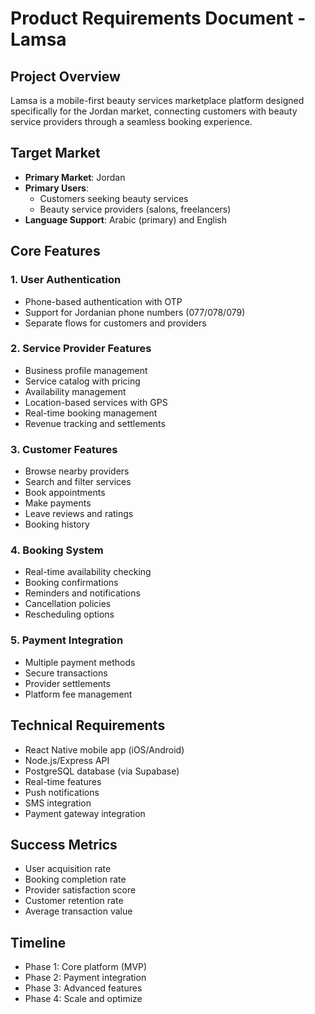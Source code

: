 # Product Requirements Document - Lamsa

## Project Overview
Lamsa is a mobile-first beauty services marketplace platform designed specifically for the Jordan market, connecting customers with beauty service providers through a seamless booking experience.

## Target Market
- **Primary Market**: Jordan
- **Primary Users**: 
  - Customers seeking beauty services
  - Beauty service providers (salons, freelancers)
- **Language Support**: Arabic (primary) and English

## Core Features

### 1. User Authentication
- Phone-based authentication with OTP
- Support for Jordanian phone numbers (077/078/079)
- Separate flows for customers and providers

### 2. Service Provider Features
- Business profile management
- Service catalog with pricing
- Availability management
- Location-based services with GPS
- Real-time booking management
- Revenue tracking and settlements

### 3. Customer Features
- Browse nearby providers
- Search and filter services
- Book appointments
- Make payments
- Leave reviews and ratings
- Booking history

### 4. Booking System
- Real-time availability checking
- Booking confirmations
- Reminders and notifications
- Cancellation policies
- Rescheduling options

### 5. Payment Integration
- Multiple payment methods
- Secure transactions
- Provider settlements
- Platform fee management

## Technical Requirements
- React Native mobile app (iOS/Android)
- Node.js/Express API
- PostgreSQL database (via Supabase)
- Real-time features
- Push notifications
- SMS integration
- Payment gateway integration

## Success Metrics
- User acquisition rate
- Booking completion rate
- Provider satisfaction score
- Customer retention rate
- Average transaction value

## Timeline
- Phase 1: Core platform (MVP)
- Phase 2: Payment integration
- Phase 3: Advanced features
- Phase 4: Scale and optimize
